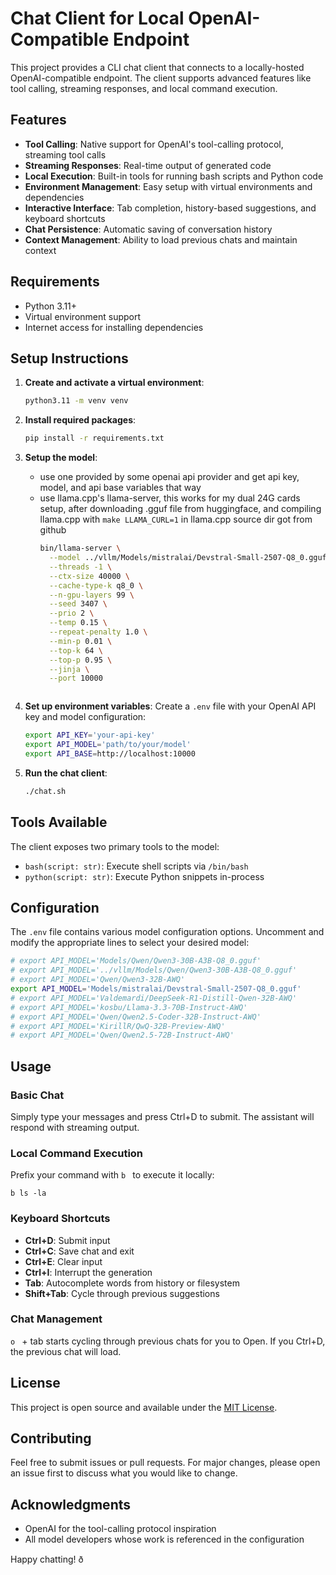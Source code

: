 # Chat Client for Local OpenAI-Compatible Endpoint

This project provides a CLI chat client that connects to a locally-hosted OpenAI-compatible endpoint. The client supports advanced features like tool calling, streaming responses, and local command execution.

## Features

- **Tool Calling**: Native support for OpenAI's tool-calling protocol, streaming tool calls
- **Streaming Responses**: Real-time output of generated code
- **Local Execution**: Built-in tools for running bash scripts and Python code
- **Environment Management**: Easy setup with virtual environments and dependencies
- **Interactive Interface**: Tab completion, history-based suggestions, and keyboard shortcuts
- **Chat Persistence**: Automatic saving of conversation history
- **Context Management**: Ability to load previous chats and maintain context

## Requirements

- Python 3.11+
- Virtual environment support
- Internet access for installing dependencies

## Setup Instructions

1. **Create and activate a virtual environment**:
   ```bash
   python3.11 -m venv venv
   ```

2. **Install required packages**:
   ```bash
   pip install -r requirements.txt
   ```

3. **Setup the model**:
   - use one provided by some openai api provider and get api key, model, and api base variables that way
   - use llama.cpp's llama-server, this works for my dual 24G cards setup, after downloading .gguf file from huggingface, and compiling llama.cpp with `make LLAMA_CURL=1` in llama.cpp source dir got from github
      ```bash
      bin/llama-server \
        --model ../vllm/Models/mistralai/Devstral-Small-2507-Q8_0.gguf \
        --threads -1 \
        --ctx-size 40000 \
        --cache-type-k q8_0 \
        --n-gpu-layers 99 \
        --seed 3407 \
        --prio 2 \
        --temp 0.15 \
        --repeat-penalty 1.0 \
        --min-p 0.01 \
        --top-k 64 \
        --top-p 0.95 \
        --jinja \
        --port 10000
    ```

4. **Set up environment variables**:
   Create a `.env` file with your OpenAI API key and model configuration:
   ```bash
   export API_KEY='your-api-key'
   export API_MODEL='path/to/your/model'
   export API_BASE=http://localhost:10000
   ```

5. **Run the chat client**:
   ```bash
   ./chat.sh
   ```

## Tools Available

The client exposes two primary tools to the model:

- `bash(script: str)`: Execute shell scripts via `/bin/bash`
- `python(script: str)`: Execute Python snippets in-process

## Configuration

The `.env` file contains various model configuration options. Uncomment and modify the appropriate lines to select your desired model:

```bash
# export API_MODEL='Models/Qwen/Qwen3-30B-A3B-Q8_0.gguf'
# export API_MODEL='../vllm/Models/Qwen/Qwen3-30B-A3B-Q8_0.gguf'
# export API_MODEL='Qwen/Qwen3-32B-AWQ'
export API_MODEL='Models/mistralai/Devstral-Small-2507-Q8_0.gguf'
# export API_MODEL='Valdemardi/DeepSeek-R1-Distill-Qwen-32B-AWQ'
# export API_MODEL='kosbu/Llama-3.3-70B-Instruct-AWQ'
# export API_MODEL='Qwen/Qwen2.5-Coder-32B-Instruct-AWQ'
# export API_MODEL='KirillR/QwQ-32B-Preview-AWQ'
# export API_MODEL='Qwen/Qwen2.5-72B-Instruct-AWQ'
```

## Usage

### Basic Chat

Simply type your messages and press Ctrl+D to submit. The assistant will respond with streaming output.

### Local Command Execution

Prefix your command with `b ` to execute it locally:
```
b ls -la
```

### Keyboard Shortcuts

- **Ctrl+D**: Submit input
- **Ctrl+C**: Save chat and exit
- **Ctrl+E**: Clear input
- **Ctrl+I**: Interrupt the generation
- **Tab**: Autocomplete words from history or filesystem
- **Shift+Tab**: Cycle through previous suggestions

### Chat Management

`o ` + tab starts cycling through previous chats for you to Open.
If you Ctrl+D, the previous chat will load.

## License

This project is open source and available under the [MIT License](https://opensource.org/licenses/MIT).

## Contributing

Feel free to submit issues or pull requests. For major changes, please open an issue first to discuss what you would like to change.

## Acknowledgments

- OpenAI for the tool-calling protocol inspiration
- All model developers whose work is referenced in the configuration

Happy chatting! ð

